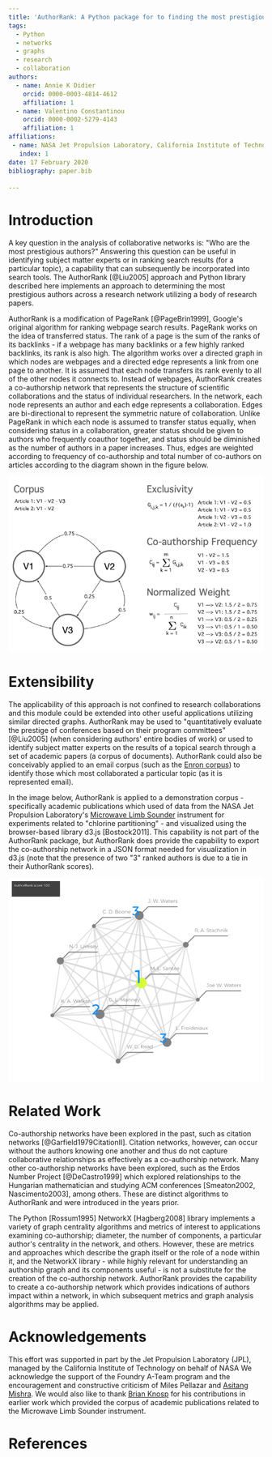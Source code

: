 ```yaml
---
title: 'AuthorRank: A Python package for to finding the most prestigious authors in a scientific collaboration network'
tags:
  - Python
  - networks
  - graphs
  - research
  - collaboration
authors:
  - name: Annie K Didier
    orcid: 0000-0003-4814-4612
    affiliation: 1
  - name: Valentino Constantinou
    orcid: 0000-0002-5279-4143
    affiliation: 1
affiliations:
 - name: NASA Jet Propulsion Laboratory, California Institute of Technology
   index: 1
date: 17 February 2020
bibliography: paper.bib

---
```


# Introduction

A key question in the analysis of collaborative networks is: "Who are 
the most prestigious authors?" Answering this question can be useful 
in identifying subject matter experts or in ranking search results (for 
a particular topic), a capability that can subsequently be incorporated 
into search tools. The AuthorRank [@Liu2005] approach and Python library described here implements 
an approach to determining the most prestigious authors across a 
research network utilizing a body of research papers.

AuthorRank is a modification of PageRank [@PageBrin1999], Google's original algorithm 
for ranking webpage search results. PageRank works on the idea of 
transferred status. The rank of a page is the sum of the ranks of its 
backlinks - if a webpage has many backlinks or a few highly ranked 
backlinks, its rank is also high. The algorithm works over a directed 
graph in which nodes are webpages and a directed edge represents a 
link from one page to another. It is assumed that each node transfers 
its rank evenly to all of the other nodes it connects to. Instead of 
webpages, AuthorRank creates a co-authorship network that represents 
the structure of scientific collaborations and the status of individual 
researchers. In the network, each node represents an author and each 
edge represents a collaboration. Edges are bi-directional to represent 
the symmetric nature of collaboration. Unlike PageRank in which each 
node is assumed to transfer status equally, when considering status 
in a collaboration, greater status should be given to authors who 
frequently coauthor together, and status should be diminished as the 
number of authors in a paper increases. Thus, edges are weighted 
according to frequency of co-authorship and total number of co-authors 
on articles according to the diagram shown in the figure below. 

![Co-AuthorshipGraph](../images/co-authorship-graph.png)

# Extensibility

The applicability of this approach is not confined to research 
collaborations and this module could be extended into other useful 
applications utilizing similar directed graphs. AuthorRank may be 
used to "quantitatively evaluate the prestige of conferences based on 
their program committees" [@Liu2005] (when considering authors' entire 
bodies of work) or used to identify subject matter experts on the 
results of a topical search through a set of academic papers (a corpus 
of documents). AuthorRank could also be conceivably applied to an email 
corpus (such as the [Enron corpus](https://www.cs.cmu.edu/~enron/)) to identify those which most collaborated 
a particular topic (as it is represented email).

In the image below, AuthorRank is applied to a demonstration corpus - 
specifically academic publications which used of data from the 
NASA Jet Propulsion Laboratory's [Microwave Limb Sounder](https://mls.jpl.nasa.gov/) 
instrument for experiments related to "chlorine partitioning" - and 
visualized using the browser-based library d3.js [Bostock2011]. This 
capability is not part of the AuthorRank 
package, but AuthorRank does provide the capability to export the 
co-authorship network in a JSON format needed for visualization in d3.js
(note that the presence of two "3" ranked authors is due to a tie in their 
AuthorRank scores).

![d3.js](../images/d3_mls.png)

# Related Work 

Co-authorship networks have been explored in the past, such as citation 
networks [@Garfield1979CitationII]. Citation networks, however, can occur without the authors 
knowing one another and thus do not capture collaborative relationships 
as effectively as a co-authorship network. Many other co-authorship 
networks have been explored, such as the Erdos Number Project [@DeCastro1999] which explored 
relationships to the Hungarian mathematician and studying ACM 
conferences [Smeaton2002, Nascimento2003], among others. These are distinct 
algorithms to AuthorRank and were introduced in the years prior. 

The Python [Rossum1995] NetworkX [Hagberg2008] library implements a variety of graph centrality 
algorithms and metrics of interest to applications examining co-authorship; 
diameter, the number of components, a particular author's centrality 
in the network, and others. However, these are metrics and approaches which 
describe the graph itself or the role of a node within it, and the NetworkX 
library - while highly relevant for understanding an authorship graph 
and its components useful - is not a substitute for the creation of the 
co-authorship network. AuthorRank provides the capability to create a 
co-authorship network which provides indications of authors impact 
within a network, in which subsequent metrics and graph analysis 
algorithms may be applied. 

# Acknowledgements

This effort was supported in part by the Jet Propulsion Laboratory (JPL), 
managed by the California Institute of Technology on behalf of NASA
We acknowledge the support of the Foundry A-Team program and the 
encouragement and constructive criticism of Miles Pellazar and [Asitang 
Mishra](https://github.com/asitang). We would also like to thank [Brian 
Knosp](https://science.jpl.nasa.gov/people/Knosp/) for his contributions 
in earlier work which provided the corpus of academic publications related 
to the Microwave Limb Sounder instrument. 

# References